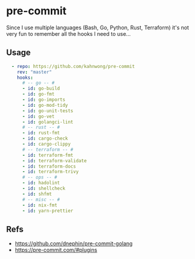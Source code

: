 # pre-commit

Since I use multiple languages (Bash, Go, Python, Rust, Terraform) it's not very fun to remember all the hooks I need to use...

## Usage

```yaml
  - repo: https://github.com/kahnwong/pre-commit
    rev: "master"
    hooks:
      # -- go -- #
      - id: go-build
      - id: go-fmt
      - id: go-imports
      - id: go-mod-tidy
      - id: go-unit-tests
      - id: go-vet
      - id: golangci-lint
      # -- rust -- #
      - id: rust-fmt
      - id: cargo-check
      - id: cargo-clippy
      # -- terraform -- #
      - id: terraform-fmt
      - id: terraform-validate
      - id: terraform-docs
      - id: terraform-trivy
      # -- ops -- #
      - id: hadolint
      - id: shellcheck
      - id: shfmt
      # -- misc -- #
      - id: nix-fmt
      - id: yarn-prettier
```

## Refs

- <https://github.com/dnephin/pre-commit-golang>
- <https://pre-commit.com/#plugins>
